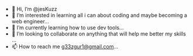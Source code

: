 - 👋 Hi, I’m @jesKuzz
- 👀 I’m interested in learning all i can about coding and maybe becoming a web engineer...
- 🌱 I’m currently learning how to use dev tools...
- 💞️ I’m looking to collaborate on anything that will help me better my skills ...
- 📫 How to reach me g33zgur1@gmail.com...

<!---
jesKuzz/jesKuzz is a ✨ special ✨ repository because its `README.md` (this file) appears on your GitHub profile.
You can click the Preview link to take a look at your changes.
--->
